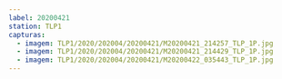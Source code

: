 ```yaml
---
label: 20200421
station: TLP1
capturas:
  - imagem: TLP1/2020/202004/20200421/M20200421_214257_TLP_1P.jpg
  - imagem: TLP1/2020/202004/20200421/M20200421_214429_TLP_1P.jpg
  - imagem: TLP1/2020/202004/20200421/M20200422_035443_TLP_1P.jpg
---
```

